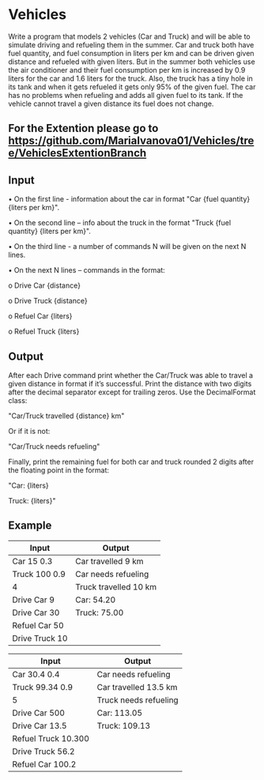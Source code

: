 # Vehicles

Write a program that models 2 vehicles (Car and Truck) and will be able to simulate driving and refueling them in the summer. Car and truck both have fuel quantity, and fuel consumption in liters per km and can be driven given distance and refueled with given liters. But in the summer both vehicles use the air conditioner and their fuel consumption per km is increased by 0.9 liters for the car and 1.6 liters for the truck. Also, the truck has a tiny hole in its tank and when it gets refueled it gets only 95% of the given fuel. The car has no problems when refueling and adds all given fuel to its tank. If the vehicle cannot travel a given distance its fuel does not change.

For the Extention please go to https://github.com/MariaIvanova01/Vehicles/tree/VehiclesExtentionBranch
-------------------------------------------------------------------------------------------------------------


Input
--------------

•	On the first line - information about the car in format "Car {fuel quantity} {liters per km}".

•	On the second line – info about the truck in the format "Truck {fuel quantity} {liters per km}".

•	On the third line - a number of commands N will be given on the next N lines.

•	On the next N lines – commands in the format:

o	Drive Car {distance}

o	Drive Truck {distance}

o	Refuel Car {liters}

o	Refuel Truck {liters}

Output
--------------------------

After each Drive command print whether the Car/Truck was able to travel a given distance in format if it’s successful. Print the distance with two digits after the decimal separator except for trailing zeros. Use the DecimalFormat class:

"Car/Truck travelled {distance} km"

Or if it is not:

"Car/Truck needs refueling"

Finally, print the remaining fuel for both car and truck rounded 2 digits after the floating point in the format:

"Car: {liters}

Truck: {liters}"

Example
--------------------

Input |	Output
------|--------
Car 15 0.3 | Car travelled 9 km
Truck 100 0.9 | Car needs refueling
4 | Truck travelled 10 km
Drive Car 9 | Car: 54.20
Drive Car 30 | Truck: 75.00
Refuel Car 50 |
Drive Truck 10 |



Input |	Output
------|--------
Car 30.4 0.4 | Car needs refueling
Truck 99.34 0.9 |Car travelled 13.5 km
5 | Truck needs refueling
Drive Car 500 | Car: 113.05
Drive Car 13.5 | Truck: 109.13
Refuel Truck 10.300 |
Drive Truck 56.2 |
Refuel Car 100.2 |	

